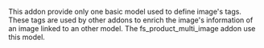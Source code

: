 This addon provide only one basic model used to define image's tags.
These tags are used by other addons to enrich the image's information of
an image linked to an other model. The fs_product_multi_image addon use
this model.
